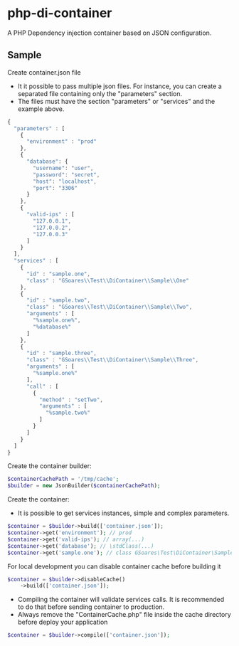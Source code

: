 # php-di-container

A PHP Dependency injection container based on JSON configuration.

## Sample

Create container.json file

- It it possible to pass multiple json files. For instance, you can create a separated file containing only the "parameters" section.
- The files must have the section "parameters" or "services" and the example above.

```javascript
{
  "parameters" : [
    {
      "environment" : "prod"
    },
    {
      "database": {
        "username": "user",
        "password": "secret",
        "host": "localhost",
        "port": "3306"
      }
    },
    {
      "valid-ips" : [
        "127.0.0.1",
        "127.0.0.2",
        "127.0.0.3"
      ]
    }
  ],
  "services" : [
    {
      "id" : "sample.one",
      "class" : "GSoares\\Test\\DiContainer\\Sample\\One"
    },
    {
      "id" : "sample.two",
      "class" : "GSoares\\Test\\DiContainer\\Sample\\Two",
      "arguments" : [
        "%sample.one%",
        "%database%"
      ]
    },
    {
      "id" : "sample.three",
      "class" : "GSoares\\Test\\DiContainer\\Sample\\Three",
      "arguments" : [
        "%sample.one%"
      ],
      "call" : [
        {
          "method" : "setTwo",
          "arguments" : [
            "%sample.two%"
          ]
        }
      ]
    }
  ]
}
```

Create the container builder: 

```php
$containerCachePath = '/tmp/cache';
$builder = new JsonBuilder($containerCachePath);
```

Create the container: 

- It is possible to get services instances, simple and complex parameters.

```php
$container = $builder->build(['container.json']);
$container->get('environment'); // prod
$container->get('valid-ips'); // array(...)
$container->get('database'); // \stdClass(...)
$container->get('sample.one'); // class GSoares\Test\DiContainer\Sample\\One
```

For local development you can disable container cache before building it 

```php
$container = $builder->disableCache()
    ->build(['container.json']);
```

- Compiling the container will validate services calls. It is recommended to do that before sending container to production.
- Always remove the "ContainerCache.php" file inside the cache directory before deploy your application

```php
$container = $builder->compile(['container.json']);
```